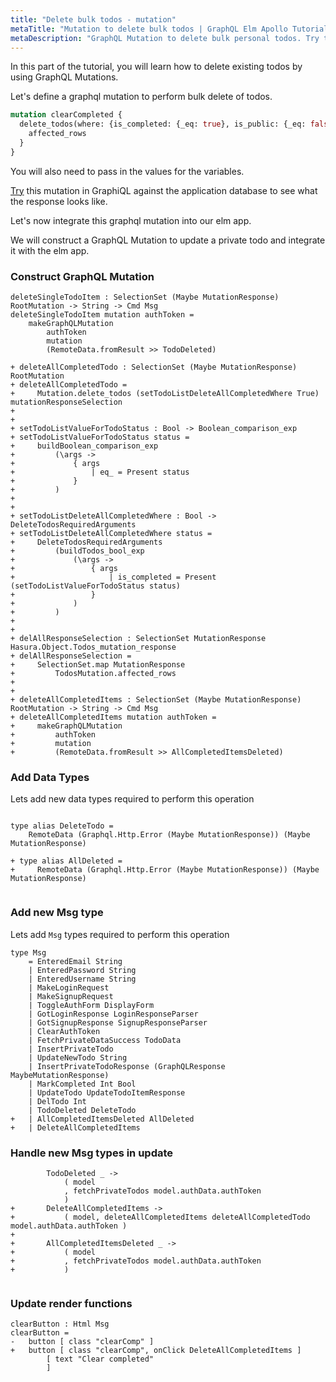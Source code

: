 ```yaml
---
title: "Delete bulk todos - mutation"
metaTitle: "Mutation to delete bulk todos | GraphQL Elm Apollo Tutorial"
metaDescription: "GraphQL Mutation to delete bulk personal todos. Try the mutation in GraphiQL, passing the Authorization token to get authenticated results."
---
```


In this part of the tutorial, you will learn how to delete existing todos by using GraphQL Mutations.

Let's define a graphql mutation to perform bulk delete of todos.

```graphql
mutation clearCompleted {
  delete_todos(where: {is_completed: {_eq: true}, is_public: {_eq: false}}) {
    affected_rows
  }
}
```

You will also need to pass in the values for the variables.

[Try](https://learn.hasura.io/graphql/graphiql?tutorial=react-native) this mutation in GraphiQL against the application database to see what the response looks like.

Let's now integrate this graphql mutation into our elm app.

We will construct a GraphQL Mutation to update a private todo and integrate it with the elm app.

### Construct GraphQL Mutation

```
deleteSingleTodoItem : SelectionSet (Maybe MutationResponse) RootMutation -> String -> Cmd Msg
deleteSingleTodoItem mutation authToken =
    makeGraphQLMutation
        authToken
        mutation
        (RemoteData.fromResult >> TodoDeleted)

+ deleteAllCompletedTodo : SelectionSet (Maybe MutationResponse) RootMutation
+ deleteAllCompletedTodo =
+     Mutation.delete_todos (setTodoListDeleteAllCompletedWhere True) mutationResponseSelection
+ 
+ 
+ setTodoListValueForTodoStatus : Bool -> Boolean_comparison_exp
+ setTodoListValueForTodoStatus status =
+     buildBoolean_comparison_exp
+         (\args ->
+             { args
+                 | eq_ = Present status
+             }
+         )
+ 
+ 
+ setTodoListDeleteAllCompletedWhere : Bool -> DeleteTodosRequiredArguments
+ setTodoListDeleteAllCompletedWhere status =
+     DeleteTodosRequiredArguments
+         (buildTodos_bool_exp
+             (\args ->
+                 { args
+                     | is_completed = Present (setTodoListValueForTodoStatus status)
+                 }
+             )
+         )
+ 
+ 
+ delAllResponseSelection : SelectionSet MutationResponse Hasura.Object.Todos_mutation_response
+ delAllResponseSelection =
+     SelectionSet.map MutationResponse
+         TodosMutation.affected_rows
+ 
+ 
+ deleteAllCompletedItems : SelectionSet (Maybe MutationResponse) RootMutation -> String -> Cmd Msg
+ deleteAllCompletedItems mutation authToken =
+     makeGraphQLMutation
+         authToken
+         mutation
+         (RemoteData.fromResult >> AllCompletedItemsDeleted)

```

### Add Data Types

Lets add new data types required to perform this operation

```

type alias DeleteTodo =
    RemoteData (Graphql.Http.Error (Maybe MutationResponse)) (Maybe MutationResponse)

+ type alias AllDeleted =
+     RemoteData (Graphql.Http.Error (Maybe MutationResponse)) (Maybe MutationResponse)


```


### Add new Msg type

Lets add `Msg` types required to perform this operation

```
type Msg
    = EnteredEmail String
    | EnteredPassword String
    | EnteredUsername String
    | MakeLoginRequest
    | MakeSignupRequest
    | ToggleAuthForm DisplayForm
    | GotLoginResponse LoginResponseParser
    | GotSignupResponse SignupResponseParser
    | ClearAuthToken
    | FetchPrivateDataSuccess TodoData
    | InsertPrivateTodo
    | UpdateNewTodo String
    | InsertPrivateTodoResponse (GraphQLResponse MaybeMutationResponse)
   	| MarkCompleted Int Bool
   	| UpdateTodo UpdateTodoItemResponse
    | DelTodo Int
    | TodoDeleted DeleteTodo
+   | AllCompletedItemsDeleted AllDeleted
+   | DeleteAllCompletedItems
```


### Handle new Msg types in update

```
        TodoDeleted _ ->
            ( model
            , fetchPrivateTodos model.authData.authToken
            )
+       DeleteAllCompletedItems ->
+           ( model, deleteAllCompletedItems deleteAllCompletedTodo model.authData.authToken )
+
+       AllCompletedItemsDeleted _ ->
+           ( model
+           , fetchPrivateTodos model.authData.authToken
+           )


```


### Update render functions


```
clearButton : Html Msg
clearButton =
-   button [ class "clearComp" ]
+   button [ class "clearComp", onClick DeleteAllCompletedItems ]
        [ text "Clear completed"
        ]
```
